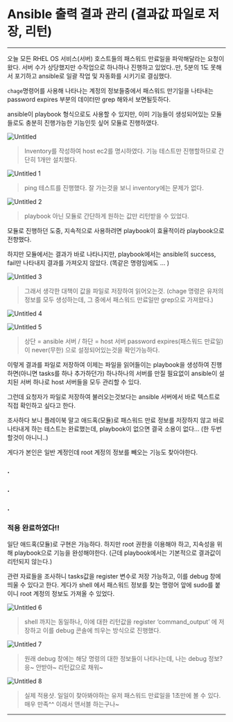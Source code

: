 # Ansible 출력 결과 관리 (결과값 파일로 저장, 리턴)

---

오늘 모든 RHEL OS 서비스(서버) 호스트들의 패스워드 만료일을 파악해달라는 요청이 왔다.
서버 수가 상당했지만 수작업으로 하나하나 진행하고 있었다..만, 5분의 1도 못해서 포기하고 ansible로 일괄 작업 및 자동화를 시키기로 결심했다.

`chage`명령어를 사용해 나타나는 계정의 정보들중에서 패스워드 만기일을 나타내는 password expires 부분의 데이터만 grep 해와서 보면될듯하다.

ansible이 playbook 형식으로도 사용할 수 있지만, 이미 기능들이 생성되어있는 모듈들로도 충분히 진행가능한 기능인듯 싶어 모듈로 진행하였다.

![Untitled](https://user-images.githubusercontent.com/84123877/176133370-99954f55-0f90-411e-989e-8ade0515c904.png)

> Inventory를 작성하여 host ec2를 명시하였다.
기능 테스트만 진행할하므로 간단히 1개만 설치했다.
> 

![Untitled 1](https://user-images.githubusercontent.com/84123877/176133336-1886e1c8-85ff-4d8b-8e4e-670c112f9350.png)

> ping 테스트를 진행했다. 잘 가는것을 보니 inventory에는 문제가 없다.
> 

![Untitled 2](https://user-images.githubusercontent.com/84123877/176133341-af939fc4-6a0a-4faf-a1a0-e523f90da6bd.png)

> playbook 아닌 모듈로 간단하게 원하는 값만 리턴받을 수 있었다.
> 

모듈로 진행하던 도중, 지속적으로 사용하려면 playbook이 효율적이라 playbook으로 전향했다.

하지만 모듈에서는 결과가 바로 나타나지만, playbook에서는 ansible의 success, fail만 나타내지 결과를 가져오지 않았다. (똑같은 명령임에도 … )

![Untitled 3](https://user-images.githubusercontent.com/84123877/176133348-b48c9df7-b269-483d-a94e-517f27b4f853.png)

> 그래서 생각한 대책이 값을 파일로 저장하여 읽어오는것.
(chage 명령은 유저의 정보를 모두 생성하는데, 그 중에서 패스워드 만료일만 grep으로 가져왔다.)
> 

![Untitled 4](https://user-images.githubusercontent.com/84123877/176133352-ba5c6da5-d63f-404c-bbd9-51d4e8c37a20.png)

![Untitled 5](https://user-images.githubusercontent.com/84123877/176133354-25b224c0-01b6-4f14-a569-5aadf179d807.png)

> 상단 = ansible 서버 / 하단 = host 서버
password expires(패스워드 만료일) 이 never(무한) 으로 설정되어있는것을 확인가능하다.
> 

이렇게 결과를 파일로 저장하여 이제는 파일을 읽어들이는 playbook을 생성하여 진행하면(아니면 tasks를 하나 추가하던가) 하나하나의 서버를 만질 필요없이 ansible이 설치된 서버 하나로 host 서버들을 모두 관리할 수 있다.

그런데 요청자가 파일로 저장하여 불러오는것보다는 ansible 서버에서 바로 텍스트로 직접 확인하고 싶다고 한다.

조사하다 보니 플레이북 말고 애드혹(모듈)로 패스워드 만료 정보를 저장하지 않고 바로 나타내게 하는 테스트는 완료했는데, playbook이 없으면 결국 소용이 없다… (한 두번 할것이 아니니..)

게다가 본인은 일반 계정인데 root 계정의 정보를 빼오는 기능도 찾아야한다.

### .

### .

### .

### 적용 완료하였다!!

일단 애드혹(모듈)로 구현은 가능하다. 하지만 root 권한을 이용해야 하고, 지속성을 위해 playbook으로 기능을 완성해야한다. (근데 playbook에서는 기본적으로 결과값이 리턴되지 않는다.)

관련 자료들을 조사하니 tasks값을 register 변수로 저장 가능하고, 이를 debug 창에 띄울 수 있다고 한다.
게다가 shell 에서 패스워드 정보를 찾는 명령어 앞에 sudo를 붙이니 root 계정의 정보도 가져올 수 있었다.

![Untitled 6](https://user-images.githubusercontent.com/84123877/176133360-f7722ecf-7591-4972-b960-4d78c15f15fd.png)

> shell 까지는 동일하나, 이에 대한 리턴값을 register ‘command_output’ 에 저장하고 이를 debug 콘솔에 띄우는 방식으로 진행했다.
> 

![Untitled 7](https://user-images.githubusercontent.com/84123877/176133363-9ff8012b-8cf2-4ca3-a904-354bd62a721e.png)

> 원래 debug 창에는 해당 명령의 대한 정보들이 나타나는데, 나는 debug 정보? 응~ 안받아~
리턴값으로 채워~
> 

![Untitled 8](https://user-images.githubusercontent.com/84123877/176133366-d2461d26-e3a4-4c7c-b780-59cfdc35c191.png)

> 실제 적용샷. 일일이 찾아봐야하는 유저 패스워드 만료일을 1초만에 볼 수 있다.
매우 만족^^ 이래서 앤서블 하는구나~
> 
 
---
